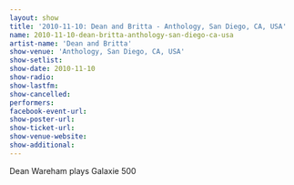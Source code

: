```yaml
---
layout: show
title: '2010-11-10: Dean and Britta - Anthology, San Diego, CA, USA'
name: 2010-11-10-dean-britta-anthology-san-diego-ca-usa
artist-name: 'Dean and Britta'
show-venue: 'Anthology, San Diego, CA, USA'
show-setlist: 
show-date: 2010-11-10
show-radio: 
show-lastfm: 
show-cancelled: 
performers: 
facebook-event-url: 
show-poster-url: 
show-ticket-url: 
show-venue-website: 
show-additional: 
---
```


Dean Wareham plays Galaxie 500